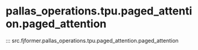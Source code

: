 # pallas_operations.tpu.paged_attention.paged_attention
::: src.fjformer.pallas_operations.tpu.paged_attention.paged_attention